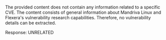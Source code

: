 The provided content does not contain any information related to a specific CVE. The content consists of general information about Mandriva Linux and Flexera's vulnerability research capabilities. Therefore, no vulnerability details can be extracted.

Response: UNRELATED